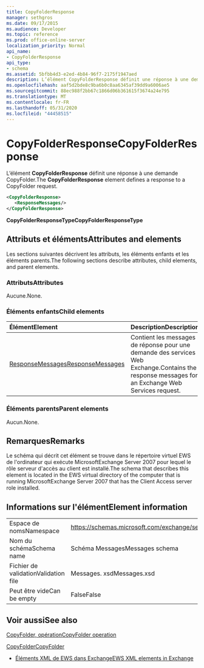 ```yaml
---
title: CopyFolderResponse
manager: sethgros
ms.date: 09/17/2015
ms.audience: Developer
ms.topic: reference
ms.prod: office-online-server
localization_priority: Normal
api_name:
- CopyFolderResponse
api_type:
- schema
ms.assetid: 5bfbb4d3-e2ed-4b84-96f7-2175f1947aed
description: L’élément CopyFolderResponse définit une réponse à une demande CopyFolder.
ms.openlocfilehash: aaf5d2bde8c9ba6b0c8aa6345af39dd9a6006ae5
ms.sourcegitcommit: 88ec988f2bb67c1866d06b361615f3674a24e795
ms.translationtype: MT
ms.contentlocale: fr-FR
ms.lasthandoff: 05/31/2020
ms.locfileid: "44458515"
---
```

# <a name="copyfolderresponse"></a><span data-ttu-id="fc493-103">CopyFolderResponse</span><span class="sxs-lookup"><span data-stu-id="fc493-103">CopyFolderResponse</span></span>

<span data-ttu-id="fc493-104">L’élément **CopyFolderResponse** définit une réponse à une demande CopyFolder.</span><span class="sxs-lookup"><span data-stu-id="fc493-104">The **CopyFolderResponse** element defines a response to a CopyFolder request.</span></span> 
  
```xml
<CopyFolderResponse>
   <ResponseMessages/>
</CopyFolderResponse>
```

 <span data-ttu-id="fc493-105">**CopyFolderResponseType**</span><span class="sxs-lookup"><span data-stu-id="fc493-105">**CopyFolderResponseType**</span></span>
## <a name="attributes-and-elements"></a><span data-ttu-id="fc493-106">Attributs et éléments</span><span class="sxs-lookup"><span data-stu-id="fc493-106">Attributes and elements</span></span>

<span data-ttu-id="fc493-107">Les sections suivantes décrivent les attributs, les éléments enfants et les éléments parents.</span><span class="sxs-lookup"><span data-stu-id="fc493-107">The following sections describe attributes, child elements, and parent elements.</span></span>
  
### <a name="attributes"></a><span data-ttu-id="fc493-108">Attributs</span><span class="sxs-lookup"><span data-stu-id="fc493-108">Attributes</span></span>

<span data-ttu-id="fc493-109">Aucune.</span><span class="sxs-lookup"><span data-stu-id="fc493-109">None.</span></span>
  
### <a name="child-elements"></a><span data-ttu-id="fc493-110">Éléments enfants</span><span class="sxs-lookup"><span data-stu-id="fc493-110">Child elements</span></span>

|<span data-ttu-id="fc493-111">**Élément**</span><span class="sxs-lookup"><span data-stu-id="fc493-111">**Element**</span></span>|<span data-ttu-id="fc493-112">**Description**</span><span class="sxs-lookup"><span data-stu-id="fc493-112">**Description**</span></span>|
|:-----|:-----|
|[<span data-ttu-id="fc493-113">ResponseMessages</span><span class="sxs-lookup"><span data-stu-id="fc493-113">ResponseMessages</span></span>](responsemessages.md) <br/> |<span data-ttu-id="fc493-114">Contient les messages de réponse pour une demande des services Web Exchange.</span><span class="sxs-lookup"><span data-stu-id="fc493-114">Contains the response messages for an Exchange Web Services request.</span></span>  <br/> |
   
### <a name="parent-elements"></a><span data-ttu-id="fc493-115">Éléments parents</span><span class="sxs-lookup"><span data-stu-id="fc493-115">Parent elements</span></span>

<span data-ttu-id="fc493-116">Aucun.</span><span class="sxs-lookup"><span data-stu-id="fc493-116">None.</span></span>
  
## <a name="remarks"></a><span data-ttu-id="fc493-117">Remarques</span><span class="sxs-lookup"><span data-stu-id="fc493-117">Remarks</span></span>

<span data-ttu-id="fc493-118">Le schéma qui décrit cet élément se trouve dans le répertoire virtuel EWS de l'ordinateur qui exécute MicrosoftExchange Server 2007 pour lequel le rôle serveur d'accès au client est installé.</span><span class="sxs-lookup"><span data-stu-id="fc493-118">The schema that describes this element is located in the EWS virtual directory of the computer that is running MicrosoftExchange Server 2007 that has the Client Access server role installed.</span></span>
  
## <a name="element-information"></a><span data-ttu-id="fc493-119">Informations sur l'élément</span><span class="sxs-lookup"><span data-stu-id="fc493-119">Element information</span></span>

|||
|:-----|:-----|
|<span data-ttu-id="fc493-120">Espace de noms</span><span class="sxs-lookup"><span data-stu-id="fc493-120">Namespace</span></span>  <br/> |https://schemas.microsoft.com/exchange/services/2006/messages  <br/> |
|<span data-ttu-id="fc493-121">Nom du schéma</span><span class="sxs-lookup"><span data-stu-id="fc493-121">Schema name</span></span>  <br/> |<span data-ttu-id="fc493-122">Schéma Messages</span><span class="sxs-lookup"><span data-stu-id="fc493-122">Messages schema</span></span>  <br/> |
|<span data-ttu-id="fc493-123">Fichier de validation</span><span class="sxs-lookup"><span data-stu-id="fc493-123">Validation file</span></span>  <br/> |<span data-ttu-id="fc493-124">Messages. xsd</span><span class="sxs-lookup"><span data-stu-id="fc493-124">Messages.xsd</span></span>  <br/> |
|<span data-ttu-id="fc493-125">Peut être vide</span><span class="sxs-lookup"><span data-stu-id="fc493-125">Can be empty</span></span>  <br/> |<span data-ttu-id="fc493-126">False</span><span class="sxs-lookup"><span data-stu-id="fc493-126">False</span></span>  <br/> |
   
## <a name="see-also"></a><span data-ttu-id="fc493-127">Voir aussi</span><span class="sxs-lookup"><span data-stu-id="fc493-127">See also</span></span>



[<span data-ttu-id="fc493-128">CopyFolder, opération</span><span class="sxs-lookup"><span data-stu-id="fc493-128">CopyFolder operation</span></span>](copyfolder-operation.md)
  
[<span data-ttu-id="fc493-129">CopyFolder</span><span class="sxs-lookup"><span data-stu-id="fc493-129">CopyFolder</span></span>](copyfolder.md)


- [<span data-ttu-id="fc493-130">Éléments XML de EWS dans Exchange</span><span class="sxs-lookup"><span data-stu-id="fc493-130">EWS XML elements in Exchange</span></span>](ews-xml-elements-in-exchange.md)

